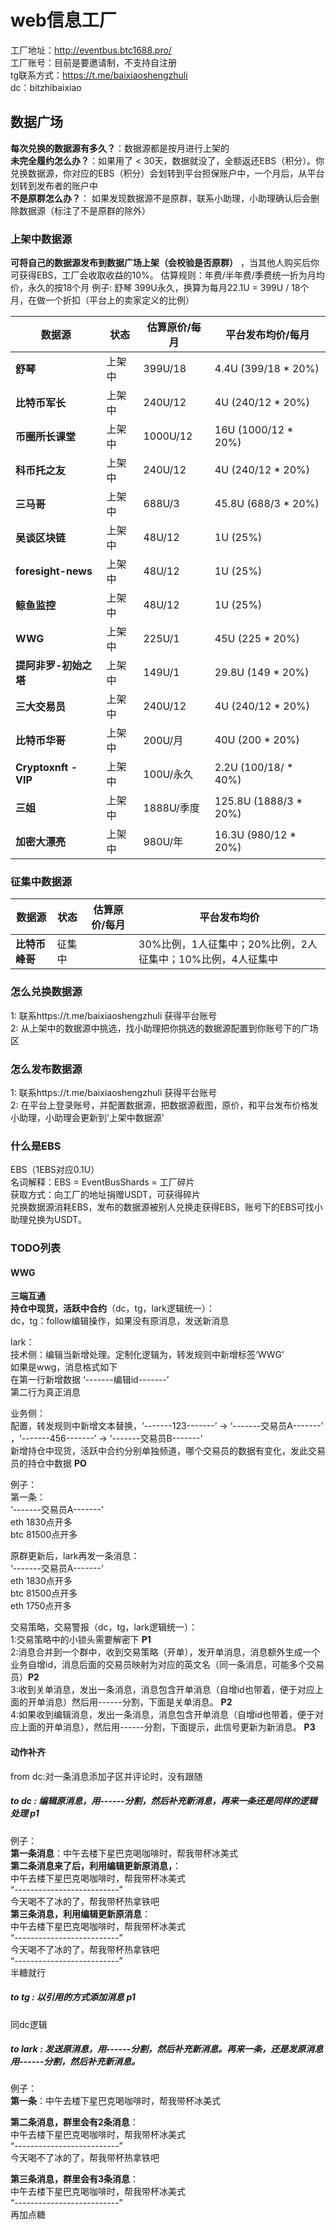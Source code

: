 # web信息工厂
工厂地址：http://eventbus.btc1688.pro/ <br>
工厂账号：目前是要邀请制，不支持自注册 <br>
tg联系方式：https://t.me/baixiaoshengzhuli <br>
dc：bitzhibaixiao <br>
## 数据广场
**每次兑换的数据源有多久？**：数据源都是按月进行上架的  <br>
**未完全履约怎么办？**：如果用了 < 30天，数据就没了，全额返还EBS（积分）。你兑换数据源，你对应的EBS（积分）会划转到平台担保账户中，一个月后，从平台划转到发布者的账户中  <br>
**不是原群怎么办？**： 如果发现数据源不是原群，联系小助理，小助理确认后会删除数据源（标注了不是原群的除外）  <br>

### 上架中数据源
**可将自己的数据源发布到数据广场上架（会校验是否原群）** ，当其他人购买后你可获得EBS，工厂会收取收益的10%。
估算规则：年费/半年费/季费统一折为月均价，永久的按18个月
例子: 舒琴 399U永久，换算为每月22.1U = 399U  / 18个月，在做一个折扣（平台上的卖家定义的比例）

| 数据源              | 状态  | 估算原价/每月  | 平台发布均价/每月          |
| ------------------- | ---- | ------------- | --------------------------- |
| **舒琴**                | 上架中 | 399U/18       | 4.4U (399/18 * 20%)         |
| **比特币军长**          | 上架中 | 240U/12       | 4U (240/12 * 20%)           |
| **币圈所长课堂**        | 上架中 | 1000U/12      | 16U (1000/12 * 20%)         |
| **科币托之友**          | 上架中 | 240U/12       | 4U (240/12 * 20%)           |
| **三马哥**              | 上架中 | 688U/3        | 45.8U (688/3 * 20%)         |
| **吴谈区块链**          | 上架中 | 48U/12        | 1U (25%)                    |
| **foresight-news**     | 上架中 | 48U/12        | 1U (25%)                    |
| **鲸鱼监控**            | 上架中 | 48U/12        | 1U (25%)                    |
| **WWG**                | 上架中 | 225U/1        | 45U (225 * 20%)             |
| **提阿非罗-初始之塔**  | 上架中 | 149U/1        | 29.8U (149 * 20%)           |
| **三大交易员**          | 上架中 | 240U/12       | 4U (240/12 * 20%)           |
| **比特币华哥**          | 上架中 | 200U/月       | 40U (200 * 20%)             |
| **Cryptoxnft - VIP**   | 上架中 | 100U/永久     | 2.2U (100/18/ * 40%)        |
| **三姐**                | 上架中 | 1888U/季度    | 125.8U (1888/3 * 20%)       |
| **加密大漂亮**          | 上架中 | 980U/年       | 16.3U (980/12 * 20%)        |

### 征集中数据源
| 数据源  | 状态  | 估算原价/每月  | 平台发布均价  |
| ------- | ---- | ------------- | ------------- |
| **比特币峰哥** | 征集中 |  | 30%比例，1人征集中；20%比例，2人征集中；10%比例，4人征集中 |

### 怎么兑换数据源
1: 联系https://t.me/baixiaoshengzhuli 获得平台账号 <br>
2: 从上架中的数据源中挑选，找小助理把你挑选的数据源配置到你账号下的广场区 <br>

### 怎么发布数据源
1: 联系https://t.me/baixiaoshengzhuli 获得平台账号 <br>
2: 在平台上登录账号，并配置数据源，把数据源截图，原价，和平台发布价格发小助理，小助理会更新到‘上架中数据源’ <br>

### 什么是EBS
EBS（1EBS对应0.1U） <br>
名词解释：EBS = EventBusShards = 工厂碎片 <br>
获取方式：向工厂的地址捐赠USDT，可获得碎片 <br>
兑换数据源消耗EBS，发布的数据源被别人兑换走获得EBS，账号下的EBS可找小助理兑换为USDT。<br>

### TODO列表
#### WWG
**三端互通** <br>
**持仓中现货，活跃中合约**（dc，tg，lark逻辑统一）： <br>
dc，tg：follow编辑操作，如果没有原消息，发送新消息 <br>

lark：<br> 
技术侧：编辑当新增处理。定制化逻辑为，转发规则中新增标签‘WWG’<br>
如果是wwg，消息格式如下 <br>
在第一行新增数据 ‘-------编辑id-------’ <br>
第二行为真正消息  <br>

业务侧： <br>
配置，转发规则中新增文本替换，‘-------123-------’ -> ‘-------交易员A-------’ ，‘-------456-------’ -> ‘-------交易员B-------’  <br>
新增持仓中现货，活跃中合约分别单独频道，哪个交易员的数据有变化，发此交易员的持仓中数据 **PO** <br>

例子：<br>
第一条： <br>
‘-------交易员A-------’ <br>
eth 1830点开多 <br>
btc 81500点开多 <br>

原群更新后，lark再发一条消息： <br>
‘-------交易员A-------’ <br>
eth 1830点开多 <br>
btc 81500点开多 <br>
eth 1750点开多 <br>



交易策略，交易警报（dc，tg，lark逻辑统一）： <br>
1:交易策略中的小锁头需要解密下 **P1** <br>
2:消息合并到一个群中，收到交易策略（开单），发开单消息，消息额外生成一个业务自增id，消息后面的交易员映射为对应的英文名（同一条消息，可能多个交易员）**P2** <br>
3:收到关单消息，发出一条消息，消息包含开单消息（自增id也带着，便于对应上面的开单消息）然后用------分割，下面是关单消息。 **P2** <br>
4:如果收到编辑消息，发出一条消息，消息包含开单消息（自增id也带着，便于对应上面的开单消息），然后用------分割，下面提示，此信号更新为新消息。 **P3** <br>

#### 动作补齐 <br>
from dc:对一条消息添加子区并评论时，没有跟随 <br>

##### to dc : 编辑原消息，用------分割，然后补充新消息，再来一条还是同样的逻辑处理 **p1** <br>
例子： <br>
**第一条消息**：中午去楼下星巴克喝咖啡时，帮我带杯冰美式 <br>
**第二条消息来了后，利用编辑更新原消息，**： <br>
中午去楼下星巴克喝咖啡时，帮我带杯冰美式 <br>
“--------------------------” <br>
今天喝不了冰的了，帮我带杯热拿铁吧 <br>
**第三条消息，利用编辑更新原消息**： <br>
中午去楼下星巴克喝咖啡时，帮我带杯冰美式 <br>
“--------------------------” <br>
今天喝不了冰的了，帮我带杯热拿铁吧 <br>
“--------------------------” <br>
半糖就行 <br>

##### to tg : 以引用的方式添加消息 **p1** <br>
同dc逻辑 <br>

##### to lark : 发送原消息，用------分割，然后补充新消息。再来一条，还是发原消息用------分割，然后补充新消息。 <br>

例子：<br>
**第一条**：中午去楼下星巴克喝咖啡时，帮我带杯冰美式 <br>

**第二条消息，群里会有2条消息**： <br>
中午去楼下星巴克喝咖啡时，帮我带杯冰美式 <br>
“--------------------------” <br>
今天喝不了冰的了，帮我带杯热拿铁吧 <br>

**第三条消息，群里会有3条消息**： <br>
中午去楼下星巴克喝咖啡时，帮我带杯冰美式 <br>
“--------------------------” <br>
再加点糖 <br>











